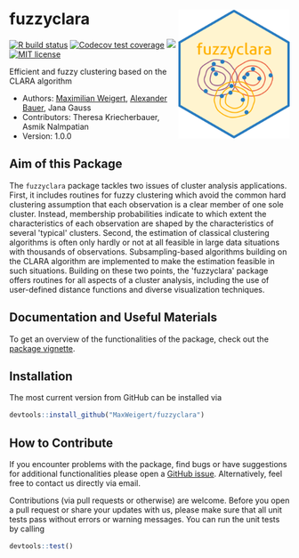 
# fuzzyclara <img src="man/figures/hex-sticker/fuzzyclara.png" align="right" width="200"/>

<!-- badges: start -->

[![R build status](https://github.com/MaxWeigert/fuzzyclara/workflows/R-CMD-check/badge.svg)](https://github.com/MaxWeigert/fuzzyclara/actions)
[![Codecov test coverage](https://codecov.io/gh/MaxWeigert/fuzzyclara/branch/main/graph/badge.svg?token=KrjDYWRi2W)](https://app.codecov.io/gh/MaxWeigert/fuzzyclara)
[![](https://cranlogs.r-pkg.org/badges/grand-total/fuzzyclara)](https://cran.r-project.org/package=fuzzyclara)
[![MIT
license](https://img.shields.io/badge/license-MIT-brightgreen.svg)](https://opensource.org/licenses/MIT)
<!-- badges: end -->

Efficient and fuzzy clustering based on the CLARA algorithm

-   Authors: [Maximilian
    Weigert](https://www.en.stablab.stat.uni-muenchen.de/people/doktoranden/weigert/index.html),
    [Alexander Bauer](https://github.com/bauer-alex/), Jana Gauss
-   Contributors: Theresa Kriecherbauer, Asmik Nalmpatian
-   Version: 1.0.0

## Aim of this Package

The `fuzzyclara` package tackles two issues of cluster analysis applications.
First, it includes routines for fuzzy clustering which avoid the common hard
clustering assumption that each observation is a clear member of one sole
cluster. Instead, membership probabilities indicate to which extent the
characteristics of each observation are shaped by the characteristics of several
'typical' clusters. Second, the estimation of classical clustering algorithms
is often only hardly or not at all feasible in large data situations with
thousands of observations. Subsampling-based algorithms building on the CLARA
algorithm are implemented to make the estimation feasible in such situations.
Building on these two points, the 'fuzzyclara' package offers routines for all
aspects of a cluster analysis, including the use of user-defined distance
functions and diverse visualization techniques.

## Documentation and Useful Materials

To get an overview of the functionalities of the package, check out the
[package
vignette](https://MaxWeigert.github.io/fuzzyclara/articles/main_functionality.html).

## Installation

The most current version from GitHub can be installed via

``` r
devtools::install_github("MaxWeigert/fuzzyclara")
```

## How to Contribute

If you encounter problems with the package, find bugs or have
suggestions for additional functionalities please open a [GitHub
issue](https://github.com/MaxWeigert/fuzzyclara/issues). Alternatively,
feel free to contact us directly via email.

Contributions (via pull requests or otherwise) are welcome. Before you
open a pull request or share your updates with us, please make sure that
all unit tests pass without errors or warning messages. You can run the
unit tests by calling

``` r
devtools::test()
```

